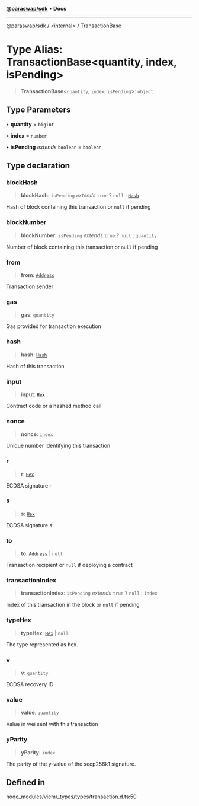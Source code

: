 [**@paraswap/sdk**](../../README.md) • **Docs**

***

[@paraswap/sdk](../../globals.md) / [\<internal\>](../README.md) / TransactionBase

# Type Alias: TransactionBase\<quantity, index, isPending\>

> **TransactionBase**\<`quantity`, `index`, `isPending`\>: `object`

## Type Parameters

• **quantity** = `bigint`

• **index** = `number`

• **isPending** *extends* `boolean` = `boolean`

## Type declaration

### blockHash

> **blockHash**: `isPending` *extends* `true` ? `null` : [`Hash`](Hash.md)

Hash of block containing this transaction or `null` if pending

### blockNumber

> **blockNumber**: `isPending` *extends* `true` ? `null` : `quantity`

Number of block containing this transaction or `null` if pending

### from

> **from**: [`Address`](Address.md)

Transaction sender

### gas

> **gas**: `quantity`

Gas provided for transaction execution

### hash

> **hash**: [`Hash`](Hash.md)

Hash of this transaction

### input

> **input**: [`Hex`](Hex.md)

Contract code or a hashed method call

### nonce

> **nonce**: `index`

Unique number identifying this transaction

### r

> **r**: [`Hex`](Hex.md)

ECDSA signature r

### s

> **s**: [`Hex`](Hex.md)

ECDSA signature s

### to

> **to**: [`Address`](Address.md) \| `null`

Transaction recipient or `null` if deploying a contract

### transactionIndex

> **transactionIndex**: `isPending` *extends* `true` ? `null` : `index`

Index of this transaction in the block or `null` if pending

### typeHex

> **typeHex**: [`Hex`](Hex.md) \| `null`

The type represented as hex.

### v

> **v**: `quantity`

ECDSA recovery ID

### value

> **value**: `quantity`

Value in wei sent with this transaction

### yParity

> **yParity**: `index`

The parity of the y-value of the secp256k1 signature.

## Defined in

node\_modules/viem/\_types/types/transaction.d.ts:50
